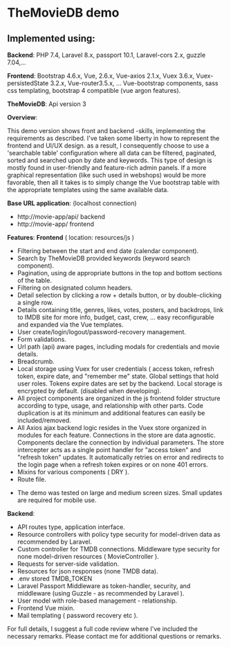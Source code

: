 
<h1>TheMovieDB demo</h1>
<h2>Implemented using:</h2>

**Backend**: PHP 7.4, Laravel 8.x, passport 10.1, Laravel-cors 2.x, guzzle 7.04,...

**Frontend**: Bootstrap 4.6.x, Vue, 2.6.x, Vue-axios 2.1.x, Vuex 3.6.x, Vuex-persistedState 3.2.x, Vue-router3.5.x, ... Vue-bootstrap components, sass css templating, bootstrap 4 compatible (vue argon features).

**TheMovieDB**: Api version 3

**Overview**:

This demo version shows front and backend -skills, implementing the requirements as described. I've taken some liberty in how to represent the frontend and UI/UX design. as a result, I consequently choose to use a 'searchable table' configuration where all data can be filtered, paginated, sorted and searched upon by date and keywords. This type of design is mostly found in user-friendly and feature-rich admin panels. If a more graphical representation (like such used in webshops) would be more favorable, then all it takes is to simply change the Vue bootstrap table with the appropriate templates using the same available data.

**Base URL application**: (localhost connection)
- http://movie-app/api/ backend
- http://movie-app/ frontend

**Features**:
**Frontend** ( location: resources/js )
  * Filtering between the start and end date (calendar component).
  * Search by TheMovieDB provided keywords (keyword search component).
  * Pagination, using de appropriate buttons in the top and bottom sections of the table.
  * Filtering on designated column headers.
  * Detail selection by clicking a row + details button, or by double-clicking a single row.
  * Details containing title, genres, likes, votes, posters, and backdrops, link to IMDB site for more info, budget, cast, crew, ... easy reconfigurable and expanded via the Vue templates.
  * User create/login/logout/password-recovery management.
  * Form validations.
  * Url path (api) aware pages, including modals for credentials and movie details.
  * Breadcrumb.
  * Local storage using Vuex for user credentials ( access token, refresh token, expire date, and "remember me" state. Global settings that hold user roles. Tokens expire dates are set by the backend. Local storage is encrypted by default. (disabled when developing).
  * All project components are organized in the js frontend folder structure according to type, usage, and relationship with other parts. Code duplication is at its minimum and additional features can easily be included/removed.
  * All Axios ajax backend logic resides in the Vuex store organized in modules for each feature. Connections in the store are data agnostic. Components declare the connection by individual parameters. The store intercepter acts as a single point handler for "access token" and "refresh token" updates. It automatically retries on error and redirects to the login page when a refresh token expires or on none 401 errors.
  * Mixins for various components ( DRY ).
  * Route file.
- The demo was tested on large and medium screen sizes. Small updates are required for mobile use.

**Backend**:
  * API routes type, application interface.
  * Resource controllers with policy type security for model-driven data as recommended by Laravel.
  * Custom controller for TMDB connections. Middleware type security for none model-driven resources ( MovieController ).
  * Requests for server-side validation.
  * Resources for json responses (none TMDB data).
  * .env stored TMDB_TOKEN 
  * Laravel Passport Middleware as token-handler, security, and middleware (using Guzzle - as recommended by Laravel ).
  * User model with role-based management - relationship.
  * Frontend Vue mixin.
  * Mail templating ( password recovery etc ).
  
For full details, I suggest a full code review where I've included the necessary remarks. Please contact me for additional questions or remarks.



